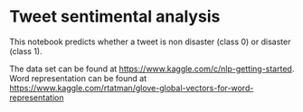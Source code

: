 # Tweet sentimental analysis
This notebook predicts whether a tweet is non disaster  (class 0) or disaster (class 1). 

The data set can be found at https://www.kaggle.com/c/nlp-getting-started. Word representation can be found at https://www.kaggle.com/rtatman/glove-global-vectors-for-word-representation
